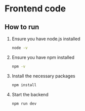# Frontend code

## How to run

1. Ensure you have node.js installed

    ```bash
    node -v
    ```

2. Ensure you have npm installed

    ```bash
    npm -v
    ```

3. Install the necessary packages

    ```bash
    npm install
    ```

4. Start the backend

    ```bash
    npm run dev
    ```
